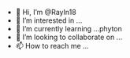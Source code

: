 - 👋 Hi, I’m @RayIn18
- 👀 I’m interested in ...
- 🌱 I’m currently learning ...phyton
- 💞️ I’m looking to collaborate on ...
- 📫 How to reach me ...

<!---
RayIn18/RayIn18 is a ✨ special ✨ repository because its `README.md` (this file) appears on your GitHub profile.
You can click the Preview link to take a look at your changes.
---
